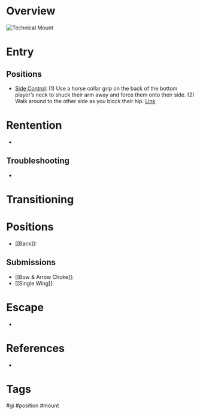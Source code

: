 # Overview

![Technical Mount](https://www.bjjee.com/wp-content/uploads/2022/12/Technical-Mount-Paul-Schreiner.jpg)
# Entry
## Positions
- [Side Control](obsidian://open?vault=Obsidian-BJJ-Notes&file=Positions%2FSide%20Control): (1) Use a horse collar grip on the back of the bottom player’s neck to shuck their arm away and force them onto their side. (2) Walk around to the other side as you block their hip. [Link](https://www.youtube.com/watch?v=YF4PDZB2w_4)
# Rentention
- 
## Troubleshooting
- 
# Transitioning
# Positions
- [[Back]]:
## Submissions
- [[Bow & Arrow Choke]]:
- [[Single Wing]]:
# Escape
- 
# References
- 
# Tags
#gi #position #mount 